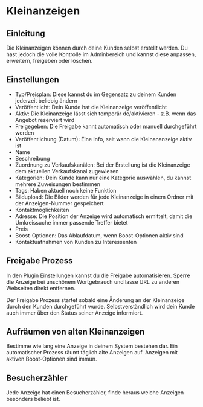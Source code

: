 # Kleinanzeigen

## Einleitung

Die Kleinanzeigen können durch deine Kunden selbst erstellt werden. Du 
hast jedoch die volle Kontrolle im Adminbereich und kannst diese anpassen,
erweitern, freigeben oder löschen.

## Einstellungen

- Typ/Preisplan: Diese kannst du im Gegensatz zu deinem Kunden jederzeit beliebig ändern
- Veröffentlicht: Dein Kunde hat die Kleinanzeige veröffentlicht
- Aktiv: Die Kleinanzeige lässt sich temporär de/aktivieren - z.B. wenn das Angebot reserviert wird
- Freigegeben: Die Freigabe kannt automatisch oder manuell durchgeführt werden
- Veröffentlichung (Datum): Eine Info, seit wann die Kleinananzeige aktiv ist
- Name
- Beschreibung
- Zuordnung zu Verkaufskanälen: Bei der Erstellung ist die Kleinanzeige dem aktuellen Verkaufskanal zugewiesen
- Kategorien: Dein Kunde kann nur eine Kategorie auswählen, du kannst mehrere Zuweisungen bestimmen
- Tags: Haben aktuell noch keine Funktion
- Bildupload: Die Bilder werden für jede Kleinanzeige in einem Ordner mit der Anzeigen-Nummer gespeichert
- Kontaktmöglichkeiten
- Adresse: Die Position der Anzeige wird automatisch ermittelt, damit die Umkreissuche immer passende Treffer bietet
- Preis
- Boost-Optionen: Das Ablaufdatum, wenn Boost-Optionen aktiv sind
- Kontaktuafnahmen von Kunden zu Interessenten

## Freigabe Prozess

In den Plugin Einstellungen kannst du die Freigabe automatisieren.
Sperre die Anzeige bei unschönem Wortgebrauch und lasse URL zu anderen Webseiten
direkt entfernen.

Der Freigabe Prozess startet sobald eine Änderung an der Kleinanzeige durch den
Kunden durchgeführt wurde. Selbstverständlich wird dein Kunde auch immer über den
Status seiner Anzeige informiert.

## Aufräumen von alten Kleinanzeigen

Bestimme wie lang eine Anzeige in deinem System bestehen dar. Ein automatischer
Prozess räumt täglich alte Anzeigen auf. Anzeigen mit aktiven Boost-Optionen sind
immun.

## Besucherzähler

Jede Anzeige hat einen Besucherzähler, finde heraus welche Anzeigen besonders
beliebt ist.
